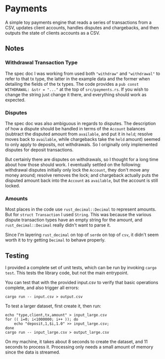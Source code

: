 # Payments
A simple toy payments engine that reads a series of transactions from a CSV, updates client accounts, handles disputes and chargebacks, and then outputs the state of clients accounts as a CSV.

## Notes

### Withdrawal Transaction Type
The spec doc I was working from used both ```"withdraw"``` and ```"withdrawal"``` to refer to that tx type, the latter in the example data and the former when detailing the fields of the tx types.  The code provides a ```pub const WITHDRAWAL: &str = "..."``` at the top of ```src/payments.rs```.  If you wish to change the string just change it there, and everything should work as expected.

### Disputes
The spec doc was also ambiguous in regards to disputes.  The description of how a dispute should be handled in terms of the ```Account``` balances (subtract the disputed amount from ```available```, and put it in ```held```; resolve moves back to ```available```, while chargebacks take the ```held``` amount) seemed to only apply to deposits, not withdrawals.  So I originally only implemented disputes for deposit transactions.

But certainly there are disputes on withdrawals, so I thought for a long time about how those should work.  I eventually settled on the following: withdrawal disputes initially only lock the ```Account```, they don't move any money around; resolve removes the lock; and chargeback actually puts the disputed amount back into the ```Account``` as ```available```, but the account is still locked.

### Amounts
Most places in the code use ```rust_decimal::Decimal``` to represent amounts.  But for ```struct Transaction``` I used ```String```.  This was because the various dispute transaction types have an empty string for the amount, and ```rust_decimal::Decimal``` really didn't want to parse it.

Since I'm layering ```rust_decimal``` on top of ```serde``` on top of ```csv```, it didn't seem worth it to try getting ```Decimal``` to behave properly.

## Testing
I provided a complete set of unit tests, which can be run by invoking ```cargo test```.  This tests the library code, but not the main entrypoint.

You can test that with the provided input.csv to verify that basic operations complete, and also trigger all errors:

```
cargo run -- input.csv > output.csv
```

To test a larger dataset, first create it, then run:

```
echo "type,client,tx,amount" > input_large.csv
for (( i=0; i<1000000; i++ )); do
    echo "deposit,1,$i,1.0" >> input_large.csv;
done
cargo run -- input_large.csv > output_large.csv
```

On my machine, it takes about 8 seconds to create the dataset, and 11 seconds to process it.  Processing only needs a small amount of memory since the data is streamed.
